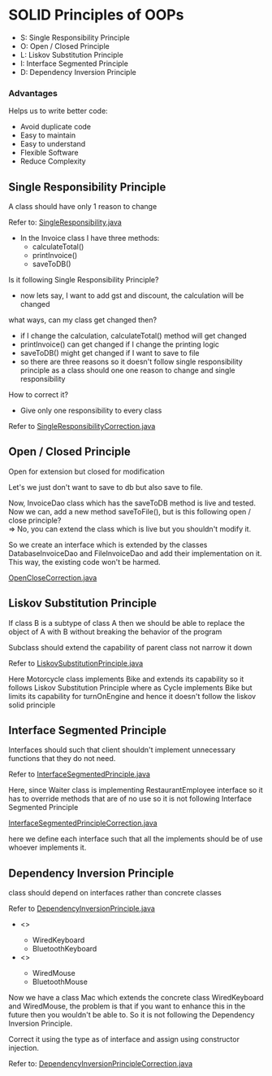 # SOLID Principles of OOPs
- S: Single Responsibility Principle
- O: Open / Closed Principle
- L: Liskov Substitution Principle
- I: Interface Segmented Principle
- D: Dependency Inversion Principle

### Advantages
Helps us to write better code:
- Avoid duplicate code
- Easy to maintain
- Easy to understand
- Flexible Software
- Reduce Complexity

## Single Responsibility Principle
A class should have only 1 reason to change

Refer to: <a href="SingleResponsibility.java">SingleResponsibility.java</a>
- In the Invoice class I have three methods:
    - calculateTotal()
    - printInvoice()
    - saveToDB()

Is it following Single Responsibility Principle?
- now lets say, I want to add gst and discount, the calculation will be changed

what ways, can my class get changed then?
- if I change the calculation, calculateTotal() method will get changed
- printInvoice() can get changed if I change the printing logic
- saveToDB() might get changed if I want to save to file
- so there are three reasons so it doesn't follow single responsibility principle as a class should one one reason to change and single responsibility
 
How to correct it?
- Give only one responsibility to every class

Refer to <a href="SingleResponsibilityCorrection.java">SingleResponsibilityCorrection.java</a>

## Open / Closed Principle
Open for extension but closed for modification

Let's we just don't want to save to db but also save to file.

Now, InvoiceDao class which has the saveToDB method is live and tested. Now we can, add a new method saveToFile(), but is this following open / close principle? <br>
=> No, you can extend the class which is live but you shouldn't modify it.

So we create an interface which is extended by the classes DatabaseInvoiceDao and FileInvoiceDao and add their implementation on it. This way, the existing code won't be harmed.

<a href="OpenCloseCorrection.java">OpenCloseCorrection.java</a>

## Liskov Substitution Principle
If class B is a subtype of class A then we should be able to replace the object of A with B without breaking the behavior of the program

Subclass should extend the capability of parent class not narrow it down

Refer to <a href="LiskovSubstitutionPrinciple.java">LiskovSubstitutionPrinciple.java</a>

Here Motorcycle class implements Bike and extends its capability so it follows Liskov Substitution Principle where as Cycle implements Bike but limits its capability for turnOnEngine and hence it doesn't follow the liskov solid principle

## Interface Segmented Principle
Interfaces should such that client shouldn't implement unnecessary functions that they do not need.

Refer to <a href="InterfaceSegmentedPrinciple.java">InterfaceSegmentedPrinciple.java</a>

Here, since Waiter class is implementing RestaurantEmployee interface so it has to override methods that are of no use so it is not following Interface Segmented Principle


<a href="InterfaceSegmentedPrincipleCorrection.java">InterfaceSegmentedPrincipleCorrection.java</a>

here we define each interface such that all the implements should be of use whoever implements it.

## Dependency Inversion Principle
class should depend on interfaces rather than concrete classes


Refer to <a href="DependencyInversionPrinciple.java">DependencyInversionPrinciple.java</a>
- <<keyboard>>
    - WiredKeyboard
    - BluetoothKeyboard
- <<Mouse>>
    - WiredMouse
    - BluetoothMouse

Now we have a class Mac which extends the concrete class WiredKeyboard and WiredMouse, the problem is that if you want to enhance this in the future then you wouldn't be able to. So it is not following the Dependency Inversion Principle.

Correct it using the type as of interface and assign using constructor injection.

Refer to: <a href="DependencyInversionPrincipleCorrection.java">DependencyInversionPrincipleCorrection.java</a>